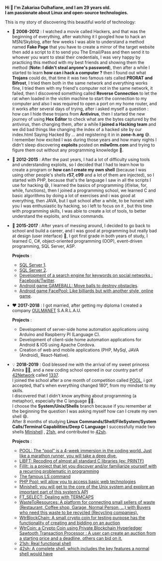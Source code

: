 **Hi 👋 I'm Zakariaa Oulhafiane, and I am 29 years old.**  
**I am passionate about Linux and open-source technologies.**

This is my story of discovering this beautiful world of technology:

- 🔭 **2008-2012** : I watched a movie called Hackers, and that was the beginning of everything, after watching it I googled how to hack an MSN/Skyblog, after few weeks I was able to understand a method named **Fake Page** that you have to create a mirror of the target website then add a script to it to send you The Email/Pass and then send it to whoever you want to steal their credentials, I was very happy by practicing this method with my best friends and showing them the method (**Note: I didn't steal anyone's password**), then after a while I started to learn **how can i hack a computer ?** then I found out what **Trojans** could do, that time it was two famous rats called **PRORAT and Bifrost**, I tried them both in the same network and everything works fine, I tried them with my friend's computer not in the same network, it failed, then I discovered something called **Reverse Connection** to let the rat when loaded in the victim machine to start the connection to my computer and also I was required to open a port on my home router, and it works after several days of trying, after i asked myself a question : how can I hide these trojans from **Antivirus**, then I started the new journey of using **Hex Editor** to check what are the bytes captured by the antivirus, then changing them, after a while **I joined a Hacking team** and we did bad things like changing the index of a hacked site by our index.html Saying Hacked By ... and registering it in in **zone-h.org** 😅.  
  I remember how excited I was during those years and how many nights I didn't sleep discovering **exploits** posted on **milw0rm.com** and trying to figure them out without any programming knowledge 🤔.

- 🌱 **2012-2015** : After the past years, I had a lot of difficulty using tools and understanding exploits, so I decided that I had to learn how to create a program or **how can I create my own shell** (because I was using other people's shells **r57, c99** and a lot of them are injected), so I started with PHP, because that's the language I saw in all the scripts I use for hacking 😄, I learned the basics of programming (if/else, for, while, functions), then I joined a programming school, we learned C and basic algorithms by doing a lot of exercises and i was good at everything, then JAVA, but I quit school after a while, to be honest with you I was enthusiastic by hacking, so i left to focus on it , but this time with programming skills, I was able to create a lot of tools, to better understand the exploits, and linux commands.

- 🤔 **2015-2017** : After years of messing around, I decided to go back to school and build a career, and I was good at programming but really bad at design (user interface) 🤣, I got first grade in both years of study, I learned C, C#, object-oriented programming (OOP), event-driven programming, SQL Server, ASP.  

  **Projects** : 
   - [SQL Server 1](https://github.com/oulhafiane/my-reports/blob/master/Syst%C3%A8me-de-Gestion-de-Bases-de-Donn%C3%A9es-Relationnelles-1.pdf).  
   - [SQL Server 2](https://github.com/oulhafiane/my-reports/blob/master/Syst%C3%A8me-de-Gestion-de-Bases-de-Donn%C3%A9es-Relationnelles-2.pdf).  
   - [Development of a search engine for keywords on social networks : Facebook/Twitter](https://github.com/oulhafiane/my-reports/blob/master/Rapport-De-Stage-Blue_Fountain.pdf).  
   - [Android game GAMEBALL: Move balls to destroy obstacles](https://github.com/oulhafiane/game-ball).  
   - [Android game FacePool: Like billiards but with another style, online game](https://github.com/oulhafiane/my-reports/blob/master/facepool.pdf).   

- ❤️ **2017-2018** : I got married, after getting my diploma I created a company [OULMANET](https://charika.ma/societe-oulmanet-734218) S.A.R.L.A.U.  
  
  **Projects** :  
   - Development of server-side home automation applications using Arduino and Raspberry PI (Language C).  
   - Development of client-side home automation applications for Android & IOS using Apache Cordova.  
   - Creation of web and mobile applications (PHP, MySql, JAVA (Android), React-Native).  

- 💡 **2018-2019** : God blessed me with the arrival of my sweet princess Amira 👶🏻, and a new coding school opened in our country part of [42Network](https://twitter.com/42Network) called [1337](https://twitter.com/1337FIL).  
  I joined the school after a one month of competition called [POOL](https://github.com/oulhafiane/1337-42-Pool), i got accepted, that's when everything changed 180°, from my mindset to my skills.  
  I discovered that I didn't know anything about programming (a metaphor), especially the C language 🤣🤣.  
  I choose the **System/Unix/Shells** branch because if you remember at the beginning the question I was asking myself how can I create my own shell 😄.  
  After 8 months of studying **Linux Commands/Shell/FileSystem/System Calls/Terminal Capabilities/Deep C Language** I successfully made two shells [Minishell](https://github.com/oulhafiane/1337-42-minishell) , [21sh](https://github.com/oulhafiane/1337-42-21sh), and contributed to [42sh](https://github.com/karimstm/42sh).  
  
  **Projects** :   
    - [POOL: The “pool” is a 4-week immersion in the coding world. Just like a marathon runner, you will take a deep dive.](https://github.com/oulhafiane/1337-42-Pool)
    - [LIBFT: Recoding of almost all standard C libraries (ex: PRINTF)](https://github.com/oulhafiane/1337-42-libft)
    - [FillIt: is a project that let you discover and/or familiarize yourself with a recurring problematic in programming ](https://github.com/oulhafiane/1337-42-fillit)
    - [The famous LS command](https://github.com/oulhafiane/1337-42-ls)
    - [PHP Pool: will allow you to access basic web technologies](https://github.com/oulhafiane/1337-42-PHP-Rush00)
    - [Minishell: you will get to the core of the Unix system and explore an important part of this system’s API](https://github.com/oulhafiane/1337-42-minishell)
    - [FT_SELECT: Dealing with TERMCAPS](https://github.com/oulhafiane/1337-42-ft_select)
    - [WasteToResources: A platform for connecting small sellers of waste (Restaurant, Coffee shop, Garage, Normal Person, ...) with Buyers who need this waste to be recycled (Recycling companies).](https://github.com/oulhafiane/WasteToResources)
    - [WtrBlockChain: A small crypto coin for testing purpose has the functionality of creating and bidding on an auction](https://github.com/oulhafiane/WtrBlockChain)
    - [WtrCoin: a Crypto Coin using Private Blockchain Hyperledger Sawtooth Transaction Processor : A user can create an auction from a starting price and a deadline, others can bid on it.](https://github.com/oulhafiane/WtrCoin)
    - [21sh: Real functional shell](https://github.com/oulhafiane/1337-42-21sh)
    - [42sh: A complete shell, which includes the key features a normal shell would have](https://github.com/karimstm/42sh)
<!--
- 📈 **2019** :   

  **Projects** :   

- 📈 **2021-Now** :   

  **Projects** :   
-->
